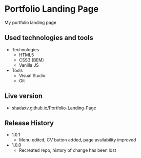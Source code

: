 # Portfolio Landing Page
My portfolio landing page


## Used technologies and tools

* Technologies
    * HTML5
    * CSS3 (BEM)
    * Vanilla JS
* Tools
    * Visual Studio
    * Git


## Live version

* [shadaxv.github.io/Portfolio-Landing-Page](https://shadaxv.github.io/Portfolio-Landing-Page/)


## Release History

* 1.0.1
    * Menu edited, CV button added, page availability improved
* 1.0.0
    * Recreated repo, history of change has been lost
